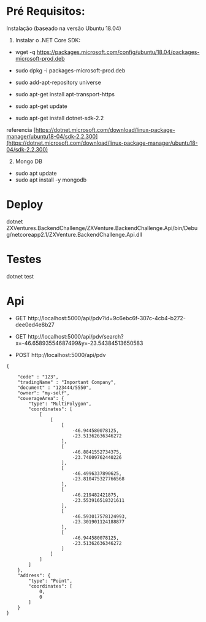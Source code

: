 # Pré Requisitos:

Instalação (baseado na versão Ubuntu 18.04)

1. Instalar o .NET Core SDK:

* wget -q https://packages.microsoft.com/config/ubuntu/18.04/packages-microsoft-prod.deb
* sudo dpkg -i packages-microsoft-prod.deb

* sudo add-apt-repository universe
* sudo apt-get install apt-transport-https
* sudo apt-get update
* sudo apt-get install dotnet-sdk-2.2

referencia [https://dotnet.microsoft.com/download/linux-package-manager/ubuntu18-04/sdk-2.2.300](https://dotnet.microsoft.com/download/linux-package-manager/ubuntu18-04/sdk-2.2.300)

2. Mongo DB

* sudo apt update
* sudo apt install -y mongodb

# Deploy

dotnet ZXVentures.BackendChallenge/ZXVenture.BackendChallenge.Api/bin/Debug/netcoreapp2.1/ZXVenture.BackendChallenge.Api.dll

# Testes

dotnet test

# Api

* GET http://localhost:5000/api/pdv?id=9c6ebc6f-307c-4cb4-b272-dee0ed4e8b27

* GET http://localhost:5000/api/pdv/search?x=-46.65893554687499&y=-23.54384513650583

* POST http://localhost:5000/api/pdv

```
{
	
	"code" : "123",
	"tradingName" : "Important Company",
	"document" : "123444/5550",
	"owner": "my-self",
	"coverageArea": {
        "type": "MultiPolygon",
        "coordinates": [
            [
                [
                    [
                        -46.944580078125,
                        -23.51362636346272
                    ],
                    [
                        -46.8841552734375,
                        -23.74009762440226
                    ],
                    [
                        -46.4996337890625,
                        -23.810475327766568
                    ],
                    [
                        -46.219482421875,
                        -23.553916518321611
                    ],
                    [
                        -46.593017578124993,
                        -23.301901124188877
                    ],
                    [
                        -46.944580078125,
                        -23.51362636346272
                    ]
                ]
            ]
        ]
    },
    "address": {
        "type": "Point",
        "coordinates": [
            0,
            0
        ]
    }
}
```

